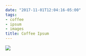 ```yaml
---
date: "2017-11-01T12:04:16-05:00"
tags:
- coffee
- ipsum
- images
title: Coffee Ipsum
---
```

![](/blog/coffee-ipsum_files/Freediving-Tiger-Sharks-01.jpg)
